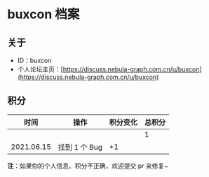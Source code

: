 # buxcon 档案

## 关于

- ID：buxcon
- 个人论坛主页：[https://discuss.nebula-graph.com.cn/u/buxcon](https://discuss.nebula-graph.com.cn/u/buxcon)

## 积分

| 时间 | 操作 | 积分变化 | 总积分  |
| --- | --- | --- | --- |
|  |  |  | 1 |
| 2021.06.15 | 找到 1 个 Bug | +1 |  |

**注**：如果你的个人信息、积分不正确，欢迎提交 pr 来修复~